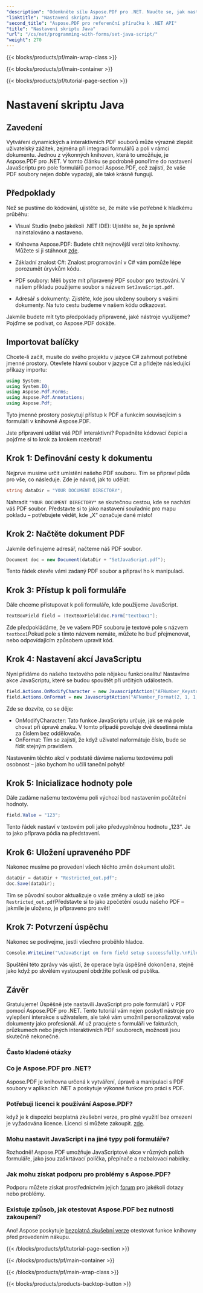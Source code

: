 ```yaml
---
"description": "Odemkněte sílu Aspose.PDF pro .NET. Naučte se, jak nastavit JavaScript v polích formuláře s naším podrobným návodem."
"linktitle": "Nastavení skriptu Java"
"second_title": "Aspose.PDF pro referenční příručku k .NET API"
"title": "Nastavení skriptu Java"
"url": "/cs/net/programming-with-forms/set-java-script/"
"weight": 270
---
```


{{< blocks/products/pf/main-wrap-class >}}

{{< blocks/products/pf/main-container >}}

{{< blocks/products/pf/tutorial-page-section >}}

# Nastavení skriptu Java

## Zavedení

Vytváření dynamických a interaktivních PDF souborů může výrazně zlepšit uživatelský zážitek, zejména při integraci formulářů a polí v rámci dokumentu. Jednou z výkonných knihoven, která to umožňuje, je Aspose.PDF pro .NET. V tomto článku se podrobně ponoříme do nastavení JavaScriptu pro pole formulářů pomocí Aspose.PDF, což zajistí, že vaše PDF soubory nejen dobře vypadají, ale také krásně fungují.

## Předpoklady

Než se pustíme do kódování, ujistěte se, že máte vše potřebné k hladkému průběhu:

- Visual Studio (nebo jakékoli .NET IDE): Ujistěte se, že je správně nainstalováno a nastaveno.
  
- Knihovna Aspose.PDF: Budete chtít nejnovější verzi této knihovny. Můžete si ji stáhnout [zde](https://releases.aspose.com/pdf/net/).

- Základní znalost C#: Znalost programování v C# vám pomůže lépe porozumět úryvkům kódu.

- PDF soubory: Měli byste mít připravený PDF soubor pro testování. V našem příkladu použijeme soubor s názvem `SetJavaScript.pdf`.

- Adresář s dokumenty: Zjistěte, kde jsou uloženy soubory s vašimi dokumenty. Na tuto cestu budeme v našem kódu odkazovat.

Jakmile budete mít tyto předpoklady připravené, jaké nástroje využijeme? Pojďme se podívat, co Aspose.PDF dokáže.

## Importovat balíčky

Chcete-li začít, musíte do svého projektu v jazyce C# zahrnout potřebné jmenné prostory. Otevřete hlavní soubor v jazyce C# a přidejte následující příkazy importu:

```csharp
using System;
using System.IO;
using Aspose.Pdf.Forms;
using Aspose.Pdf.Annotations;
using Aspose.Pdf;
```

Tyto jmenné prostory poskytují přístup k PDF a funkcím souvisejícím s formuláři v knihovně Aspose.PDF.

Jste připraveni udělat váš PDF interaktivní? Popadněte kódovací čepici a pojďme si to krok za krokem rozebrat!

## Krok 1: Definování cesty k dokumentu

Nejprve musíme určit umístění našeho PDF souboru. Tím se připraví půda pro vše, co následuje. Zde je návod, jak to udělat:

```csharp
string dataDir = "YOUR DOCUMENT DIRECTORY";
```

Nahradit `"YOUR DOCUMENT DIRECTORY"` se skutečnou cestou, kde se nachází váš PDF soubor. Představte si to jako nastavení souřadnic pro mapu pokladu – potřebujete vědět, kde „X“ označuje dané místo!

## Krok 2: Načtěte dokument PDF

Jakmile definujeme adresář, načteme náš PDF soubor. 

```csharp
Document doc = new Document(dataDir + "SetJavaScript.pdf");
```

Tento řádek otevře vámi zadaný PDF soubor a připraví ho k manipulaci. 

## Krok 3: Přístup k poli formuláře

Dále chceme přistupovat k poli formuláře, kde použijeme JavaScript. 

```csharp
TextBoxField field = (TextBoxField)doc.Form["textbox1"];
```

Zde předpokládáme, že ve vašem PDF souboru je textové pole s názvem `textbox1`Pokud pole s tímto názvem nemáte, můžete ho buď přejmenovat, nebo odpovídajícím způsobem upravit kód. 

## Krok 4: Nastavení akcí JavaScriptu

Nyní přidáme do našeho textového pole nějakou funkcionalitu! Nastavíme akce JavaScriptu, které se budou spouštět při určitých událostech. 

```csharp
field.Actions.OnModifyCharacter = new JavascriptAction("AFNumber_Keystroke(2, 1, 1, 0, \"\", true)");
field.Actions.OnFormat = new JavascriptAction("AFNumber_Format(2, 1, 1, 0, \"\", true)");
```

Zde se dozvíte, co se děje:
- OnModifyCharacter: Tato funkce JavaScriptu určuje, jak se má pole chovat při úpravě znaku. V tomto případě povoluje dvě desetinná místa za číslem bez oddělovače.
- OnFormat: Tím se zajistí, že když uživatel naformátuje číslo, bude se řídit stejným pravidlem.

Nastavením těchto akcí v podstatě dáváme našemu textovému poli osobnost – jako bychom ho učili taneční pohyb!

## Krok 5: Inicializace hodnoty pole

Dále zadáme našemu textovému poli výchozí bod nastavením počáteční hodnoty. 

```csharp
field.Value = "123";
```

Tento řádek nastaví v textovém poli jako předvyplněnou hodnotu „123“. Je to jako příprava pódia na představení.

## Krok 6: Uložení upraveného PDF

Nakonec musíme po provedení všech těchto změn dokument uložit.

```csharp
dataDir = dataDir + "Restricted_out.pdf";
doc.Save(dataDir);
```

Tím se původní soubor aktualizuje o vaše změny a uloží se jako `Restricted_out.pdf`Představte si to jako zpečetění osudu našeho PDF – jakmile je uloženo, je připraveno pro svět!

## Krok 7: Potvrzení úspěchu

Nakonec se podívejme, jestli všechno proběhlo hladce. 

```csharp
Console.WriteLine("\nJavaScript on form field setup successfully.\nFile saved at " + dataDir);
```

Spuštění této zprávy vás ujistí, že operace byla úspěšně dokončena, stejně jako když po skvělém vystoupení obdržíte potlesk od publika.

## Závěr

Gratulujeme! Úspěšně jste nastavili JavaScript pro pole formulářů v PDF pomocí Aspose.PDF pro .NET. Tento tutoriál vám nejen poskytl nástroje pro vylepšení interakce s uživatelem, ale také vám umožnil personalizovat vaše dokumenty jako profesionál. Ať už pracujete s formuláři ve fakturách, průzkumech nebo jiných interaktivních PDF souborech, možnosti jsou skutečně nekonečné.

### Často kladené otázky

### Co je Aspose.PDF pro .NET?  
Aspose.PDF je knihovna určená k vytváření, úpravě a manipulaci s PDF soubory v aplikacích .NET a poskytuje výkonné funkce pro práci s PDF.

### Potřebuji licenci k používání Aspose.PDF?  
když je k dispozici bezplatná zkušební verze, pro plné využití bez omezení je vyžadována licence. Licenci si můžete zakoupit. [zde](https://purchase.aspose.com/buy).

### Mohu nastavit JavaScript i na jiné typy polí formuláře?  
Rozhodně! Aspose.PDF umožňuje JavaScriptové akce v různých polích formuláře, jako jsou zaškrtávací políčka, přepínače a rozbalovací nabídky.

### Jak mohu získat podporu pro problémy s Aspose.PDF?  
Podporu můžete získat prostřednictvím jejich [forum](https://forum.aspose.com/c/pdf/10) pro jakékoli dotazy nebo problémy.

### Existuje způsob, jak otestovat Aspose.PDF bez nutnosti zakoupení?  
Ano! Aspose poskytuje [bezplatná zkušební verze](https://releases.aspose.com/) otestovat funkce knihovny před provedením nákupu.

{{< /blocks/products/pf/tutorial-page-section >}}

{{< /blocks/products/pf/main-container >}}

{{< /blocks/products/pf/main-wrap-class >}}

{{< blocks/products/products-backtop-button >}}